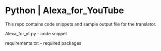 # Python | Alexa_for_YouTube

This repo contains code snippets and sample output file for the translator.

Alexa_for_yt.py - code snippet

requirements.txt - required packages
